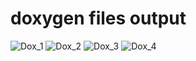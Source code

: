 # doxygen files output

![Dox_1](https://user-images.githubusercontent.com/101693748/161391731-5f63c714-90ff-4c5f-993d-5f11b526bcb4.png)
![Dox_2](https://user-images.githubusercontent.com/101693748/161391733-1cd54720-69ca-4c12-811e-ab0d3e51c5e7.png)
![Dox_3](https://user-images.githubusercontent.com/101693748/161391735-ce2e7911-e0bc-441e-83bb-ce593d57f173.png)
![Dox_4](https://user-images.githubusercontent.com/101693748/161391737-3646a330-cdd8-4335-960e-6d0da51859ec.png)

